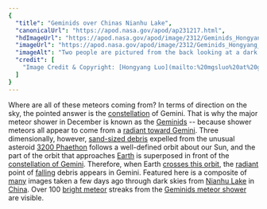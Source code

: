 ```yaml
---
{
  "title": "Geminids over Chinas Nianhu Lake",
  "canonicalUrl": "https://apod.nasa.gov/apod/ap231217.html",
  "hdImageUrl": "https://apod.nasa.gov/apod/image/2312/Geminids_Hongyang_3840.jpg",
  "imageUrl": "https://apod.nasa.gov/apod/image/2312/Geminids_Hongyang_1080.jpg",
  "imageAlt": "Two people are pictured from the back looking at a dark star-filled sky. The sky is also filled with numerous streaks caused by meteors from the Geminids meteor shower. Please see the explanation for more detailed information.",
  "credit": [
    "Image Credit & Copyright: [Hongyang Luo](mailto:%20mgsluo%20at%20gmail%20dot%20com)"
  ]
}
---
```


Where are all of these meteors coming from? In terms of direction on the sky, the pointed answer is the [constellation](https://en.wikipedia.org/wiki/Gemini_(constellation)) of Gemini. That is why the major meteor shower in December is known as the [Geminids](https://science.nasa.gov/solar-system/meteors-meteorites/geminids/) -- because shower meteors all appear to come from a [radiant toward Gemini](https://apod.nasa.gov/apod/ap221225.html). Three dimensionally, however, [sand-sized debris](https://en.wikipedia.org/wiki/Meteors) expelled from the unusual asteroid [3200 Phaethon](https://en.wikipedia.org/wiki/3200_Phaethon) follows a well-defined orbit about our Sun, and the part of the orbit that approaches [Earth](https://science.nasa.gov/earth/facts/) is superposed in front of the [constellation of Gemini](https://en.wikipedia.org/wiki/Gemini_(constellation)). Therefore, when Earth [crosses this orbit](https://apod.nasa.gov/apod/ap180808.html), the [radiant](https://en.wikipedia.org/wiki/Radiant_(meteor_shower)) point of [falling](https://apod.nasa.gov/apod/ap210815.html) debris appears in Gemini. Featured here is a composite of [many](https://live.staticflickr.com/5613/15634745431_af629b9374.jpg) images taken a few days ago through dark skies from [Nianhu Lake](https://english.www.gov.cn/news/photos/202011/23/content_WS5fbb23bcc6d0f72576940628.html) in [China](https://en.wikipedia.org/wiki/China). Over 100 [bright meteor](https://apod.nasa.gov/apod/ap081125.html) streaks from the [Geminids meteor shower](https://en.wikipedia.org/wiki/Geminids) are visible.
